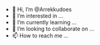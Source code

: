- 👋 Hi, I’m @Arrekkudoes
- 👀 I’m interested in ...
- 🌱 I’m currently learning ...
- 💞️ I’m looking to collaborate on ...
- 📫 How to reach me ...

<!---
Arrekkudoes/Arrekkudoes is a ✨ special ✨ repository because its `README.md` (this file) appears on your GitHub profile.
You can click the Preview link to take a look at your changes.
--->

